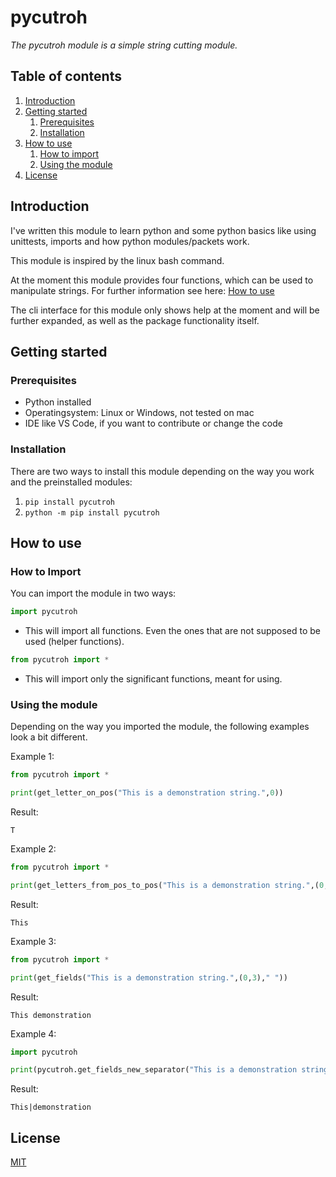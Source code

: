 # pycutroh

_The pycutroh module is a simple string cutting module._

## Table of contents

1. [Introduction](#introduction)
2. [Getting started](#getting-started)
    1. [Prerequisites](#prerequisites)
    2. [Installation](#installation)
3. [How to use](#how-to-use)
    1. [How to import](#how-to-import)
    2. [Using the module](#using-the-module)
4. [License](/LICENSE)

## Introduction

I've written this module to learn python and some python basics like using unittests, imports and how python modules/packets work. 

This module is inspired by the linux bash command.

At the moment this module provides four functions, which can be used to manipulate strings. For further information see here: [How to use](#how-to-use)

The cli interface for this module only shows help at the moment and will be further expanded, as well as the package functionality itself.

## Getting started

### Prerequisites

- Python installed
- Operatingsystem: Linux or Windows, not tested on mac
- IDE like VS Code, if you want to contribute or change the code

### Installation

There are two ways to install this module depending on the way you work and the preinstalled modules:

1. ```pip install pycutroh```
2. ```python -m pip install pycutroh```

## How to use

### How to Import

You can import the module in two ways:

```python
import pycutroh
```

- This will import all functions. Even the ones that are not supposed to be used (helper functions).

```python
from pycutroh import *
```

- This will import only the significant functions, meant for using. 

### Using the module

Depending on the way you imported the module, the following examples look a bit different.

Example 1:

```python
from pycutroh import *

print(get_letter_on_pos("This is a demonstration string.",0))
```
Result:
```
T
```

Example 2:

```python
from pycutroh import *

print(get_letters_from_pos_to_pos("This is a demonstration string.",(0,4)))

```
Result:
```
This
```

Example 3:

```python
from pycutroh import *

print(get_fields("This is a demonstration string.",(0,3)," "))

```
Result:
```
This demonstration
```

Example 4:

```python
import pycutroh

print(pycutroh.get_fields_new_separator("This is a demonstration string.",(0,3)," ","|"))
```
Result:
```
This|demonstration
```
## License

[MIT](/LICENSE)